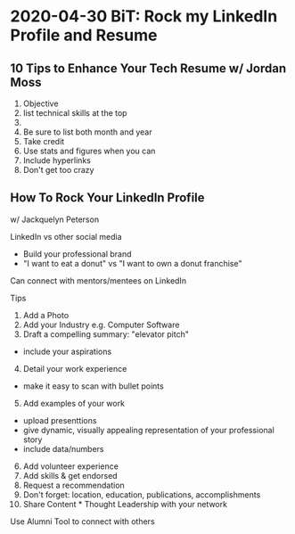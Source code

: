 # 2020-04-30 BiT: Rock my LinkedIn Profile and Resume

## 10 Tips to Enhance Your Tech Resume w/ Jordan Moss

1. Objective
2. list technical skills at the top
3.  
4. Be sure to list both month and year
5. Take credit
6. Use stats and figures when you can
7. Include hyperlinks
8. Don't get too crazy

## How To Rock Your LinkedIn Profile

w/ Jackquelyn Peterson

LinkedIn vs other social media
- Build your professional brand
- "I want to eat a donut" vs "I want to own a donut franchise"

Can connect with mentors/mentees on LinkedIn

Tips
1. Add a Photo
2. Add your Industry  e.g. Computer Software
3. Draft a compelling summary: "elevator pitch"
  - include your aspirations
4. Detail your work experience
  - make it easy to scan with bullet points
5. Add examples of your work
  - upload presenttions
  - give dynamic, visually appealing representation of your professional story
  - include data/numbers
6. Add volunteer experience
7. Add skills & get endorsed
8. Request a recommendation
9. Don't forget: location, education, publications, accomplishments
10. Share Content * Thought Leadership with your network

Use Alumni Tool to connect with others
